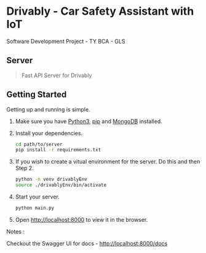 # Drivably - Car Safety Assistant with IoT

Software Development Project - TY BCA - GLS

## Server

>Fast API Server for Drivably

## Getting Started

Getting up and running is simple.

1. Make sure you have [Python3](https://www.python.org/), [pip](https://pip.pypa.io/en/stable/) and [MongoDB](https://www.mongodb.com/) installed.

2. Install your dependencies.

    ```bash
    cd path/to/server
    pip install -r requirements.txt
    ```

3. If you wish to create a vitual environment for the server. Do this and then Step 2.

    ```bash
    python -m venv drivablyEnv
    source ./drivablyEnv/bin/activate
    ```

4. Start your server.

    ```bash
    python main.py
    ```

5. Open [http://localhost:8000](http://localhost:8000) to view it in the browser.

Notes :

Checkout the Swagger UI for docs - [http://localhost:8000/docs](http://localhost:8000/docs)
